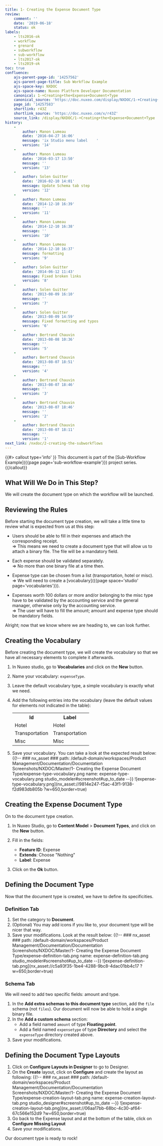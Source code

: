 ```yaml
---
title: 1- Creating the Expense Document Type
review:
    comment: ''
    date: '2019-06-18'
    status: ok
labels:
    - lts2016-ok
    - workflow
    - grenard
    - subworkflow
    - sub-workflow
    - lts2017-ok
    - lts2019-ok
toc: true
confluence:
    ajs-parent-page-id: '14257562'
    ajs-parent-page-title: Sub Workflow Example
    ajs-space-key: NXDOC
    ajs-space-name: Nuxeo Platform Developer Documentation
    canonical: 1-+Creating+the+Expense+Document+Type
    canonical_source: 'https://doc.nuxeo.com/display/NXDOC/1-+Creating+the+Expense+Document+Type'
    page_id: '14257583'
    shortlink: r43Z
    shortlink_source: 'https://doc.nuxeo.com/x/r43Z'
    source_link: /display/NXDOC/1-+Creating+the+Expense+Document+Type
history:
    -
        author: Manon Lumeau
        date: '2016-04-27 16:06'
        message: 'ix Studio menu label    '
        version: '14'
    -
        author: Manon Lumeau
        date: '2016-03-17 13:50'
        message: ''
        version: '13'
    -
        author: Solen Guitter
        date: '2016-02-10 14:01'
        message: Update Schema tab step
        version: '12'
    -
        author: Manon Lumeau
        date: '2014-12-10 16:39'
        message: ''
        version: '11'
    -
        author: Manon Lumeau
        date: '2014-12-10 16:38'
        message: ''
        version: '10'
    -
        author: Manon Lumeau
        date: '2014-12-10 16:37'
        message: formatting
        version: '9'
    -
        author: Solen Guitter
        date: '2014-06-12 11:43'
        message: Fixed broken links
        version: '8'
    -
        author: Solen Guitter
        date: '2013-08-09 16:10'
        message: ''
        version: '7'
    -
        author: Solen Guitter
        date: '2013-08-09 14:59'
        message: Fixed formatting and typos
        version: '6'
    -
        author: Bertrand Chauvin
        date: '2013-08-08 10:36'
        message: ''
        version: '5'
    -
        author: Bertrand Chauvin
        date: '2013-08-07 18:51'
        message: ''
        version: '4'
    -
        author: Bertrand Chauvin
        date: '2013-08-07 18:46'
        message: ''
        version: '3'
    -
        author: Bertrand Chauvin
        date: '2013-08-07 18:46'
        message: ''
        version: '2'
    -
        author: Bertrand Chauvin
        date: '2013-08-07 18:11'
        message: ''
        version: '1'
next_link: /nxdoc/2-creating-the-subworkflows
---
```


{{#> callout type='info' }}
This document is part of the [Sub-Workflow Example]({{page page='sub-workflow-example'}}) project series.
{{/callout}}

## What Will We Do in This Step?

We will create the document type on which the workflow will be launched.

## Reviewing the Rules

Before starting the document type creation, we will take a little time to review what is expected from us at this step:

- Users should be able to fill in their expenses and attach the corresponding receipt.</br>
  => This means we need to create a document type that will allow us to attach a binary file. The file will be a mandatory field.

- Each expense should be validated separately.</br>
  => No more than one binary file at a time then.

- Expense type can be chosen from a list (transportation, hotel or misc).</br>
  => We will need to create a [vocabulary]({{page space='studio' page='vocabularies'}}).

- Expenses worth 100 dollars or more and/or belonging to the misc type have to be validated by the accounting service and the general manager, otherwise only by the accounting service.</br>
  => The user will have to fill the amount; amount and expense type should be mandatory fields.

Alright; now that we know where we are heading to, we can look further.

## Creating the Vocabulary

Before creating the document type, we will create the vocabulary so that we have all necessary elements to complete it afterwards.

1. In Nuxeo studio, go to **Vocabularies** and click on the **New** button.
2. Name your vocabulary: `expenseType`.
3. Leave the default vocabulary type, a simple vocabulary is exactly what we need.
4. Add the following entries into the vocabulary (leave the default values for elements not indicated in the table):

    <div class="table-scroll"><table class="hover"><tbody><tr><th colspan="1">Id</th><th colspan="1">Label</th></tr><tr><td colspan="1">Hotel</td><td colspan="1">Hotel</td></tr><tr><td colspan="1">Transportation</td><td colspan="1">Transportation</td></tr><tr><td colspan="1">Misc</td><td colspan="1">Misc</td></tr></tbody></table></div>
5. Save your vocabulary.
    You can take a look at the expected result below:
    {{!--     ### nx_asset ###
    path: /default-domain/workspaces/Product Management/Documentation/Documentation Screenshots/NXDOC/Master/1- Creating the Expense Document Type/expense-type-vocabulary.png
    name: expense-type-vocabulary.png
    studio_modeler#screenshot#up_to_date
    --}}
    ![expense-type-vocabulary.png](nx_asset://9814e247-f5ac-43f1-9138-f2d983db805b ?w=650,border=true)

## Creating the Expense Document Type

On to the document type creation.

1. In Nuxeo Studio, go to **Content Model**&nbsp;> **Document Types**, and click on the **New** button.
2. Fill in the fields:
    - **Feature ID**: Expense
    - **Extends**: Choose "Nothing"
    - **Label**: Expense

3.  Click on the **Ok** button.

## Defining the Document Type

Now that the document type is created, we have to define its specificities.

### Definition Tab

1.  Set the category to **Document**.
2.  (Optional) You may add icons if you like to, your document type will be nicer that way.
3.  Save your modifications.
    Look at the result below:
    {{!--     ### nx_asset ###
    path: /default-domain/workspaces/Product Management/Documentation/Documentation Screenshots/NXDOC/Master/1- Creating the Expense Document Type/expense-definition-tab.png
    name: expense-definition-tab.png
    studio_modeler#screenshot#up_to_date
    --}}
    ![expense-definition-tab.png](nx_asset://c5a93f35-1be4-4288-9bc8-4dac01bb4c17 ?w=650,border=true)

### Schema Tab

We will need to add two specific fields: amount and type.

1.  In the **Add extra schemas to this document type** section, add the `file` schema (not `files`).
    Our document will now be able to hold a single binary file.
2.  In the **Add a custom schema** section:
    - Add a field named `amount` of type **Floating point**.
    - Add a field named `expensetype` of type **Directory** and select the `expenseType` directory created above.
3.  Save your modifications.

## Defining the Document Type Layouts

1. Click on **Configure Layouts in Designer** to go to Designer.
1. On the **Create** layout, click on **Configure** and create the layout as following:
    {{!--     ### nx_asset ###
      path: /default-domain/workspaces/Product Management/Documentation/Documentation Screenshots/NXDOC/Master/1- Creating the Expense Document Type/expense-creation-layout-tab.png
      name: expense-creation-layout-tab.png
      studio_designer#screenshot#up_to_date
    --}}
    ![expense-creation-layout-tab.png](nx_asset://06aa17bb-68bc-4c30-af64-67c566e152d9 ?w=650,border=true)
1. Go back to the Expense layout and at the bottom of the table, click on **Configure Missing Layout**
1. Save your modifications.

Our document type is ready to rock!
